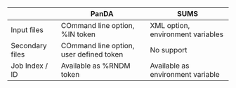 |      | PanDA | SUMS |
| ---- | ---- | ---- |
| Input files | COmmand line option, %IN token | XML option, environment variables |
| Secondary files | COmmand line option, user defined token | No support |
| Job Index / ID | Available as %RNDM token | Available as environment variable |
